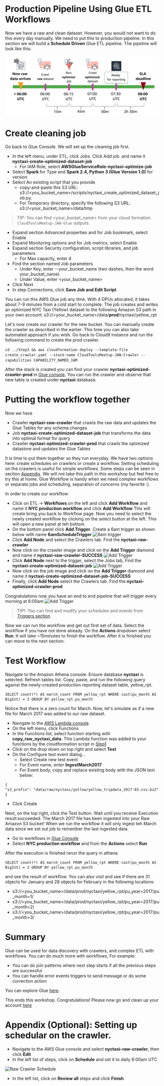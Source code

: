 # Production Pipeline Using Glue ETL Workflows

Now we have a raw and clean dataset. However, you would not want to do this every day manually. We need to put this to production pipeline. In this section we will build a **Schedule Driven** Glue ETL pipeline. The pipeline will look like this:

![Glue Pipeline](./images/glueTimeline.png)

# Create cleaning job

Go back to Glue Console. We will set up the cleaning job first. 

- In the left menu, under ETL, click Jobs. Click Add job. and name it **nyctaxi-create-optimized-dataset-job**
  - For IAM Role, select **AWSGlueServiceRole-nyctaxi-optimize-job**
- Select **Spark** for Type and **Spark 2.4, Python 3 (Glue Version 1.0)** for version
- Select An existing script that you provide
  - copy-and-paste this S3 URL: s3://<you_bucket_name>/scripts/nyctaxi_create_optimized_dataset_job.py. 
  - For Temporary directory, specify the following S3 URL: s3://<your_bucket_name>/data/tmp
> TIP: You can find <your_bucket_name> from your cloud formation ```CloudToolsMeetup-JAN-Glue``` outputs.
- Expand section Advanced properties and for Job bookmark, select Enable
- Expand Monitoring options and for Job metrics, select Enable
- Expand section Security configuration, script libraries, and job parameters
  - For Max capacity, enter 4
- Find the section named Job parameters
  - Under Key, enter --your_bucket_name (two dashes, then the word your_bucket_name)
  - Under Value, enter <your_bucket_name> 
- Click Next
- In step Connections, click **Save Job and Edit Script**

You can run this AWS Glue job any time. With 4 DPUs allocated, it takes about 7-9 minutes from a cold start to complete. The job creates and writes an optimized NYC Taxi (Yellow) dataset to the following Amazon S3 path in your own account: s3://<your_bucket_name>/data/**prod**/nyctaxi/yellow_rpt

Let's now create our crawler for the new bucket. You can manually create the crawler as described in the earlier. This time you can also take automated approach if you wish. Go back to Cloud9 instance and run the following command to create the prod crawler.

```cd ../Step3 && aws cloudformation deploy --template-file create_crawler.yaml --stack-name CloudToolsMeetup-JAN-Crawler --capabilities CAPABILITY_NAMED_IAM```

After the stack is created you can find your crawler **nyctaxi-optimized-crawler-prod** in [Glue console](https://console.aws.amazon.com/glue/home?region=us-east-1#catalog:tab=crawlers). You can run the crawler and observe that new table is created under **nyctaxi** database.

# Putting the workflow together

Now we have 
- Crawler **nyctaxi-raw-crawler** that crawls the raw data and updates the Glue Tables for any schema changes
- Job **nyctaxi-create-optimized-dataset-job** that transforms the data into optimal format for query
- Crawler **nyctaxi-optimized-crawler-prod** that crawls the optimized datastore and updates the Glue Tables

It is time to put them together so they run everyday. We have two options here: create schedules on crawlers or create a workflow. Setting scheduling on the crawlers is useful for simple workflows. Some steps can be seen in section [Appendix](#appendix). We will not take this path in this workshop but feel free to try this at home.  Glue Workflow is handy when we need complex workflows or separate jobs and scheduling, separation of concerns (my favorite :). 

In order to create our workflow:
- Click on ETL -> **Workflows** on the left and click **Add Workflow** and name it **NYC production workflow** and click **Add Workflow**
This will create bring you back to Workflow page. Now you need to select the newly created workflow by clicking on the select button at the left. This will open a new panel at teh bottom.
- On the bottom panel click **Add Trigger**. Create a 6am trigger as shown below with name **6amScheduleTrigger**
![6am trigger](./images/6amScheduleTrigger.png)
- Click **Add Node** and select the Crawlers tab. Find the **nyctaxi-raw-crawler**
- Now click on the crawler image and click on the **Add Trigger** diamond and name it **nyctaxi-raw-crawler-SUCCESS**
![Add Trigger](./images/AddTrigger.png)
- Click **Add Node** next to the trigger, select the Jobs tab, Find the **nyctaxi-create-optimized-dataset-job**
![Add Trigger](./images/AddJob.png)
- Now click on the job image and click on the **Add Trigger** diamond and name it **nyctaxi-create-optimized-dataset-job-SUCCESS**
- Finally, click **Add Node** select the Crawlers tab. Find the **nyctaxi-optimized-crawler-prod**

Congratulations now you have an end to end pipeline that will trigger every morning at 6:00am
![Add Trigger](./images/FullWorkflow.png)

> TIP!: You can find and modify your schedules and events from [Triggers section](https://console.aws.amazon.com/glue/home?region=us-east-1#etl:tab=triggers) 

Now we can run the workflow and get out first set of data. Select the workflow if you have not done already. On the **Actions** dropdown select **Run**. It will take ~15minutes to finish the workflow. After it is finished you can move to the next section.

# Test Workflow

Navigate to the Amazon Athena console. Ensure database **nyctaxi** is selected. Refresh tables list. Copy, paste, and run the following query against the newly-created production reporting dataset table, yellow_rpt.

```
SELECT count(*) AS march_count FROM yellow_rpt WHERE cast(pu_month AS BigInt) = 3 GROUP BY yellow_rpt.pu_month
```

Notice that there is a zero count for March. Now, let's simulate as if a new file for March 2017 was added to our raw dataset.
- Navigate to the [AWS Lambda console](https://console.aws.amazon.com/lambda/home?region=us-east-1#/functions/). 
- On the left menu, click Functions
- In the Functions list, select function starting with **copy_raw_nyctaxi_data**. This Lambda function was added to your functions by the cloudformation script in [Step1](../Step1/README.md)
- Click on the drop down on top right and select **Test**
- On the Configure test event dialog...
  - Select Create new test event
  - For Event name, enter **IngestMarch2017**
  - For Event body, copy and replace existing body with the JSON text below:

```
{
"s3_prefix": "data/raw/nyctaxi/yellow/yellow_tripdata_2017-03.csv.bz2"
}
```
  - Click Create

Next, on the top right, click the Test button. Wait until you receive Execution result:succeeded. The March 2017 file has been ingested into your Raw Amazon S3 bucket! When we run the workflow it will only ingest teh March data since we set out job to remember the last ingested data.

- Go to workflows in [Glue Console](https://console.aws.amazon.com/glue/home?region=us-east-1#etl:tab=workflows)
- Select **NYC production workflow** and from the **Actions** select **Run**

After the execution is finished rerun the query in athena 

```
SELECT count(*) AS march_count FROM yellow_rpt WHERE cast(pu_month AS BigInt) = 3 GROUP BY yellow_rpt.pu_month
```
and see the result of workflow. You can also visit and see if there are 31 objects for January and 28 objects for February in the following locations:

- s3://<you_bucket_name>/data/prod/nyctaxi/yellow_rpt/pu_year=2017/pu_month=1/
- s3://<you_bucket_name>/data/prod/nyctaxi/yellow_rpt/pu_year=2017/pu_month=2/
- s3://<you_bucket_name>/data/prod/nyctaxi/yellow_rpt/pu_year=2017/pu_month=3/

# Summary

Glue can be used for data discovery with crawlers, and complex ETL with workflows. You can do much more with workflows, For example:

- You can do join patterns where next step starts if all the previous steps are successful
- You can handle error events triggers to send message or do some correction action

You can explore Glue [here](https://docs.aws.amazon.com/glue/latest/dg/what-is-glue.html). 

This ends this workshop. Congratulations! Please now go and clean up your account [here](../CleanUp/README.md)

# <a name="appendix"></a> Appendix (Optional): Setting up schedular on the crawler.

- Navigate to the AWS Glue console and select **nyctaxi-raw-crawler**, then click **Edit**
- In the left list of steps, click on **Schedule** and set it to daily 6:00am UTC

![Raw Crawler Schedule](./images/RawCrawlerScheduler.png)

- In the left list, click on **Review all** steps and click **Finish**

